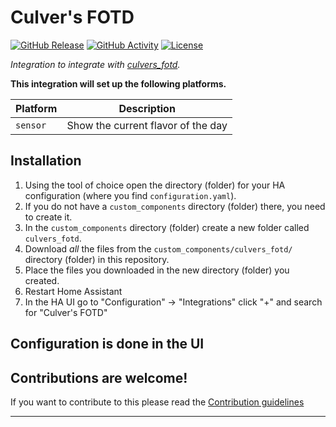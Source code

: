 # Culver's FOTD

[![GitHub Release][releases-shield]][releases]
[![GitHub Activity][commits-shield]][commits]
[![License][license-shield]](LICENSE)

_Integration to integrate with [culvers_fotd][culvers_fotd]._

**This integration will set up the following platforms.**

Platform | Description
-- | --
`sensor` | Show the current flavor of the day

## Installation

1. Using the tool of choice open the directory (folder) for your HA configuration (where you find `configuration.yaml`).
1. If you do not have a `custom_components` directory (folder) there, you need to create it.
1. In the `custom_components` directory (folder) create a new folder called `culvers_fotd`.
1. Download _all_ the files from the `custom_components/culvers_fotd/` directory (folder) in this repository.
1. Place the files you downloaded in the new directory (folder) you created.
1. Restart Home Assistant
1. In the HA UI go to "Configuration" -> "Integrations" click "+" and search for "Culver's FOTD"

## Configuration is done in the UI

<!---->

## Contributions are welcome!

If you want to contribute to this please read the [Contribution guidelines](CONTRIBUTING.md)

***

[culvers_fotd]: https://github.com/ThomasLomas/ha-culversfotd
[commits-shield]: https://img.shields.io/github/commit-activity/y/ThomasLomas/ha-culversfotd.svg?style=for-the-badge
[commits]: https://github.com/ThomasLomas/ha-culversfotd/commits/main
[forum-shield]: https://img.shields.io/badge/community-forum-brightgreen.svg?style=for-the-badge
[license-shield]: https://img.shields.io/github/license/ThomasLomas/ha-culversfotd.svg?style=for-the-badge
[releases-shield]: https://img.shields.io/github/release/ThomasLomas/ha-culversfotd.svg?style=for-the-badge
[releases]: https://github.com/ThomasLomas/ha-culversfotd/releases
